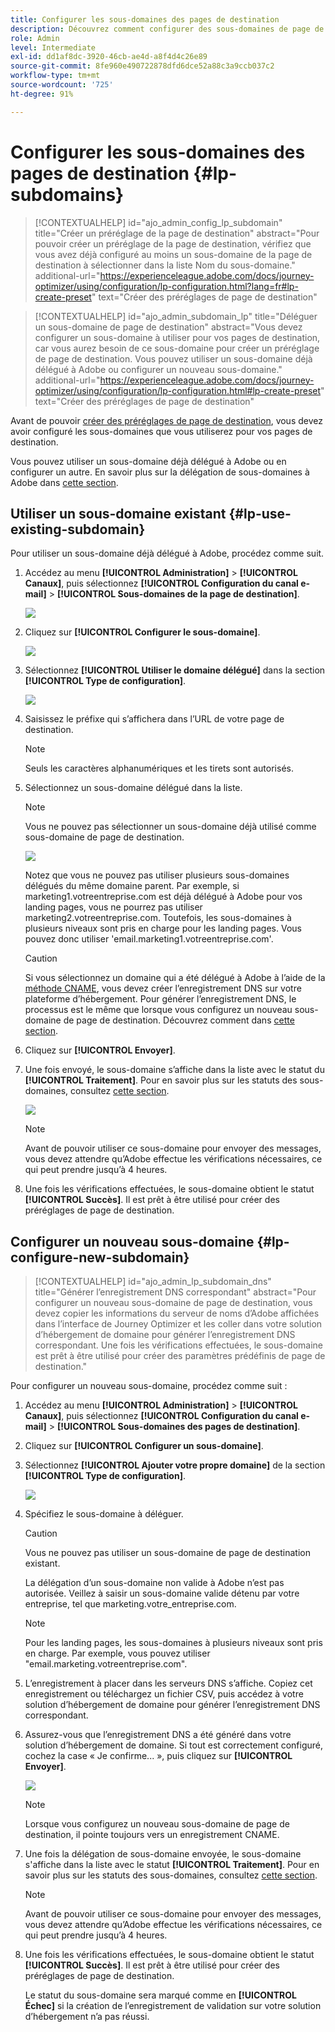```yaml
---
title: Configurer les sous-domaines des pages de destination
description: Découvrez comment configurer des sous-domaines de page de destination avec Journey Optimizer
role: Admin
level: Intermediate
exl-id: dd1af8dc-3920-46cb-ae4d-a8f4d4c26e89
source-git-commit: 8fe960e490722878dfd6dce52a88c3a9ccb037c2
workflow-type: tm+mt
source-wordcount: '725'
ht-degree: 91%

---
```


# Configurer les sous-domaines des pages de destination {#lp-subdomains}

>[!CONTEXTUALHELP]
>id="ajo_admin_config_lp_subdomain"
>title="Créer un préréglage de la page de destination"
>abstract="Pour pouvoir créer un préréglage de la page de destination, vérifiez que vous avez déjà configuré au moins un sous-domaine de la page de destination à sélectionner dans la liste Nom du sous-domaine."
>additional-url="https://experienceleague.adobe.com/docs/journey-optimizer/using/configuration/lp-configuration.html?lang=fr#lp-create-preset" text="Créer des préréglages de page de destination"

>[!CONTEXTUALHELP]
>id="ajo_admin_subdomain_lp"
>title="Déléguer un sous-domaine de page de destination"
>abstract="Vous devez configurer un sous-domaine à utiliser pour vos pages de destination, car vous aurez besoin de ce sous-domaine pour créer un préréglage de page de destination. Vous pouvez utiliser un sous-domaine déjà délégué à Adobe ou configurer un nouveau sous-domaine."
>additional-url="https://experienceleague.adobe.com/docs/journey-optimizer/using/configuration/lp-configuration.html#lp-create-preset" text="Créer des préréglages de page de destination"

Avant de pouvoir [créer des préréglages de page de destination](lp-presets.md), vous devez avoir configuré les sous-domaines que vous utiliserez pour vos pages de destination.

Vous pouvez utiliser un sous-domaine déjà délégué à Adobe ou en configurer un autre. En savoir plus sur la délégation de sous-domaines à Adobe dans [cette section](delegate-subdomain.md).

## Utiliser un sous-domaine existant {#lp-use-existing-subdomain}

Pour utiliser un sous-domaine déjà délégué à Adobe, procédez comme suit.

1. Accédez au menu **[!UICONTROL Administration]** > **[!UICONTROL Canaux]**, puis sélectionnez **[!UICONTROL Configuration du canal e-mail]** > **[!UICONTROL Sous-domaines de la page de destination]**.

   ![](assets/lp_access-subdomains.png)

1. Cliquez sur **[!UICONTROL Configurer le sous-domaine]**.

   ![](assets/lp_set-up-subdomain.png)

1. Sélectionnez **[!UICONTROL Utiliser le domaine délégué]** dans la section **[!UICONTROL Type de configuration]**.

   ![](assets/lp_use-delegated-subdomain.png)

1. Saisissez le préfixe qui sʼaffichera dans lʼURL de votre page de destination.

   >[!NOTE]
   >
   >Seuls les caractères alphanumériques et les tirets sont autorisés.

1. Sélectionnez un sous-domaine délégué dans la liste.

   >[!NOTE]
   >
   >Vous ne pouvez pas sélectionner un sous-domaine déjà utilisé comme sous-domaine de page de destination.

   ![](assets/lp_prefix-and-subdomain.png)

   Notez que vous ne pouvez pas utiliser plusieurs sous-domaines délégués du même domaine parent. Par exemple, si marketing1.votreentreprise.com est déjà délégué à Adobe pour vos landing pages, vous ne pourrez pas utiliser marketing2.votreentreprise.com. Toutefois, les sous-domaines à plusieurs niveaux sont pris en charge pour les landing pages. Vous pouvez donc utiliser &#39;email.marketing1.votreentreprise.com&#39;.

   <!--For landing pages, multi-level subdomains are supported. For example, you can use 'email.marketing.yourcompany.com'.-->

   >[!CAUTION]
   >
   >Si vous sélectionnez un domaine qui a été délégué à Adobe à l’aide de la [méthode CNAME](delegate-subdomain.md#cname-subdomain-delegation), vous devez créer l’enregistrement DNS sur votre plateforme d’hébergement. Pour générer l’enregistrement DNS, le processus est le même que lorsque vous configurez un nouveau sous-domaine de page de destination. Découvrez comment dans [cette section](#lp-configure-new-subdomain).

1. Cliquez sur **[!UICONTROL Envoyer]**.

1. Une fois envoyé, le sous-domaine s’affiche dans la liste avec le statut du **[!UICONTROL Traitement]**. Pour en savoir plus sur les statuts des sous-domaines, consultez [cette section](access-subdomains.md).<!--Same statuses?-->

   ![](assets/lp_subdomain-processing.png)

   >[!NOTE]
   >
   >Avant de pouvoir utiliser ce sous-domaine pour envoyer des messages, vous devez attendre qu’Adobe effectue les vérifications nécessaires, ce qui peut prendre jusqu’à 4 heures.<!--Learn more in [this section](delegate-subdomain.md#subdomain-validation).-->

1. Une fois les vérifications effectuées, le sous-domaine obtient le statut **[!UICONTROL Succès]**. Il est prêt à être utilisé pour créer des préréglages de page de destination.

## Configurer un nouveau sous-domaine {#lp-configure-new-subdomain}

>[!CONTEXTUALHELP]
>id="ajo_admin_lp_subdomain_dns"
>title="Générer l’enregistrement DNS correspondant"
>abstract="Pour configurer un nouveau sous-domaine de page de destination, vous devez copier les informations du serveur de noms d’Adobe affichées dans l’interface de Journey Optimizer et les coller dans votre solution d’hébergement de domaine pour générer l’enregistrement DNS correspondant. Une fois les vérifications effectuées, le sous-domaine est prêt à être utilisé pour créer des paramètres prédéfinis de page de destination."

Pour configurer un nouveau sous-domaine, procédez comme suit :

1. Accédez au menu **[!UICONTROL Administration]** > **[!UICONTROL Canaux]**, puis sélectionnez **[!UICONTROL Configuration du canal e-mail]** > **[!UICONTROL Sous-domaines des pages de destination]**.

1. Cliquez sur **[!UICONTROL Configurer un sous-domaine]**.

1. Sélectionnez **[!UICONTROL Ajouter votre propre domaine]** de la section **[!UICONTROL Type de configuration]**.

   ![](assets/lp_add-your-own-subdomain.png)

1. Spécifiez le sous-domaine à déléguer.

   >[!CAUTION]
   >
   >Vous ne pouvez pas utiliser un sous-domaine de page de destination existant.

   La délégation d’un sous-domaine non valide à Adobe n’est pas autorisée. Veillez à saisir un sous-domaine valide détenu par votre entreprise, tel que marketing.votre_entreprise.com.

   >[!NOTE]
   >
   >Pour les landing pages, les sous-domaines à plusieurs niveaux sont pris en charge. Par exemple, vous pouvez utiliser &quot;email.marketing.votreentreprise.com&quot;.

   <!--Journey Optimizer currently does not support multiple subdomains of the same parent domain for landing page configuration-->

1. L’enregistrement à placer dans les serveurs DNS s’affiche. Copiez cet enregistrement ou téléchargez un fichier CSV, puis accédez à votre solution d’hébergement de domaine pour générer l’enregistrement DNS correspondant.

1. Assurez-vous que l’enregistrement DNS a été généré dans votre solution d’hébergement de domaine. Si tout est correctement configuré, cochez la case « Je confirme... », puis cliquez sur **[!UICONTROL Envoyer]**.

   ![](assets/lp_add-your-own-subdomain-confirm.png)

   >[!NOTE]
   >
   >Lorsque vous configurez un nouveau sous-domaine de page de destination, il pointe toujours vers un enregistrement CNAME.

1. Une fois la délégation de sous-domaine envoyée, le sous-domaine s&#39;affiche dans la liste avec le statut **[!UICONTROL Traitement]**. Pour en savoir plus sur les statuts des sous-domaines, consultez [cette section](access-subdomains.md).<!--Same statuses?-->

   >[!NOTE]
   >
   >Avant de pouvoir utiliser ce sous-domaine pour envoyer des messages, vous devez attendre qu’Adobe effectue les vérifications nécessaires, ce qui peut prendre jusqu’à 4 heures.<!--Learn more in [this section](#subdomain-validation).-->

1. Une fois les vérifications effectuées, le sous-domaine obtient le statut **[!UICONTROL Succès]**. Il est prêt à être utilisé pour créer des préréglages de page de destination.

   Le statut du sous-domaine sera marqué comme en **[!UICONTROL Échec]** si la création de lʼenregistrement de validation sur votre solution dʼhébergement nʼa pas réussi.
